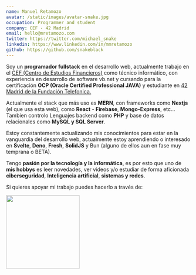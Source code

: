 ```yaml
---
name: Manuel Retamozo
avatar: /static/images/avatar-snake.jpg
occupation: Programmer and student
company: CEF - 42 Madrid
email: hello@mretamozo.com
twitter: https://twitter.com/michael_snake
linkedin: https://www.linkedin.com/in/mmretamozo
github: https://github.com/snakeblack
---
```


Soy un **programador fullstack** en el desarrollo web, actualmente trabajo en el [CEF (Centro de Estudios Financieros)](https://cef.es) como técnico informático, con experiencia en desarrollo de software vb.net y cursando para la certificación **OCP (Oracle Certified Professional JAVA)** y estudiante en [42 Madrid de la Fundación Telefonica.](https://42madrid.com)

Actualmente el stack que más uso es **MERN**, con frameworks como **Nextjs** (el que usa esta web), como **React** - **Firebase**, **Mongo-Express**, etc... Tambien controlo Lenguajes backend como **PHP** y base de datos relacionales como **MySQL y SQL Server**.

Estoy constantemente actualizando mis conocimientos para estar en la vanguardia del desarrollo web, actualmente estoy aprendiendo o interesado en **Svelte**, **Deno**, **Fresh**, **SolidJS** y Bun (alguno de ellos aun en fase muy temprana o BETA).

Tengo **pasión por la tecnología y la informática**, es por esto que uno de **mis hobbys** es leer novedades, ver videos y/o estudiar de forma aficionada **ciberseguridad**, **Inteligencia artificial**, **sistemas y redes**.

Si quieres apoyar mi trabajo puedes hacerlo a través de:

<a href="https://www.buymeacoffee.com/mretamozo"><img src="https://cdn.buymeacoffee.com/buttons/v2/default-yellow.png" width="200" /></a>
